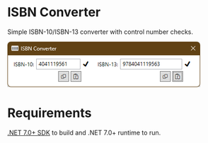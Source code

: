 # ISBN Converter
Simple ISBN-10/ISBN-13 converter with control number checks.

<picture>
  <source media="(prefers-color-scheme: dark)" srcset="./screenshot_d.png">
  <source media="(prefers-color-scheme: light)" srcset="./screenshot.png">
  <img alt="Screenshot" src="screenshot.png">
</picture>

# Requirements
[.NET 7.0+ SDK](https://dotnet.microsoft.com/download) to build and .NET 7.0+ runtime to run.
